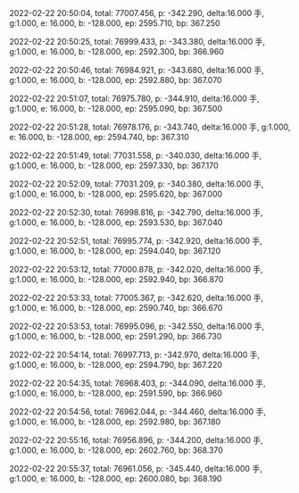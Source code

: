 2022-02-22 20:50:04, total: 77007.456, p: -342.290, delta:16.000 手, g:1.000, e: 16.000, b: -128.000, ep: 2595.710, bp: 367.250

2022-02-22 20:50:25, total: 76999.433, p: -343.380, delta:16.000 手, g:1.000, e: 16.000, b: -128.000, ep: 2592.300, bp: 366.960

2022-02-22 20:50:46, total: 76984.921, p: -343.680, delta:16.000 手, g:1.000, e: 16.000, b: -128.000, ep: 2592.880, bp: 367.070

2022-02-22 20:51:07, total: 76975.780, p: -344.910, delta:16.000 手, g:1.000, e: 16.000, b: -128.000, ep: 2595.090, bp: 367.500

2022-02-22 20:51:28, total: 76978.176, p: -343.740, delta:16.000 手, g:1.000, e: 16.000, b: -128.000, ep: 2594.740, bp: 367.310

2022-02-22 20:51:49, total: 77031.558, p: -340.030, delta:16.000 手, g:1.000, e: 16.000, b: -128.000, ep: 2597.330, bp: 367.170

2022-02-22 20:52:09, total: 77031.209, p: -340.380, delta:16.000 手, g:1.000, e: 16.000, b: -128.000, ep: 2595.620, bp: 367.000

2022-02-22 20:52:30, total: 76998.816, p: -342.790, delta:16.000 手, g:1.000, e: 16.000, b: -128.000, ep: 2593.530, bp: 367.040

2022-02-22 20:52:51, total: 76995.774, p: -342.920, delta:16.000 手, g:1.000, e: 16.000, b: -128.000, ep: 2594.040, bp: 367.120

2022-02-22 20:53:12, total: 77000.878, p: -342.020, delta:16.000 手, g:1.000, e: 16.000, b: -128.000, ep: 2592.940, bp: 366.870

2022-02-22 20:53:33, total: 77005.367, p: -342.620, delta:16.000 手, g:1.000, e: 16.000, b: -128.000, ep: 2590.740, bp: 366.670

2022-02-22 20:53:53, total: 76995.096, p: -342.550, delta:16.000 手, g:1.000, e: 16.000, b: -128.000, ep: 2591.290, bp: 366.730

2022-02-22 20:54:14, total: 76997.713, p: -342.970, delta:16.000 手, g:1.000, e: 16.000, b: -128.000, ep: 2594.790, bp: 367.220

2022-02-22 20:54:35, total: 76968.403, p: -344.090, delta:16.000 手, g:1.000, e: 16.000, b: -128.000, ep: 2591.590, bp: 366.960

2022-02-22 20:54:56, total: 76962.044, p: -344.460, delta:16.000 手, g:1.000, e: 16.000, b: -128.000, ep: 2592.980, bp: 367.180

2022-02-22 20:55:16, total: 76956.896, p: -344.200, delta:16.000 手, g:1.000, e: 16.000, b: -128.000, ep: 2602.760, bp: 368.370

2022-02-22 20:55:37, total: 76961.056, p: -345.440, delta:16.000 手, g:1.000, e: 16.000, b: -128.000, ep: 2600.080, bp: 368.190